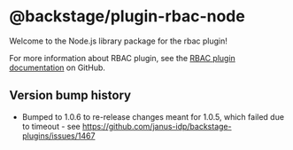 # @backstage/plugin-rbac-node

Welcome to the Node.js library package for the rbac plugin!

For more information about RBAC plugin, see the [RBAC plugin documentation](https://github.com/janus-idp/backstage-plugins/tree/main/plugins/rbac-backend) on GitHub.

## Version bump history

- Bumped to 1.0.6 to re-release changes meant for 1.0.5, which failed due to timeout - see https://github.com/janus-idp/backstage-plugins/issues/1467
